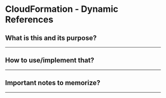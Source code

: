 # CloudFormation - Dynamic References

## What is this and its purpose?

---

## How to use/implement that?

---

## Important notes to memorize?

---

